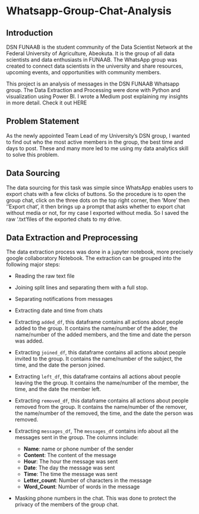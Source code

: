 # Whatsapp-Group-Chat-Analysis
## Introduction
DSN FUNAAB is the student community of the Data Scientist Network at the Federal University of Agriculture, Abeokuta. It is the group of all data scientists and data enthusiasts in FUNAAB. The WhatsApp group was created to connect data scientists in the university and share resources, upcoming events, and opportunities with community members.

This project is an analysis of messages in the DSN FUNAAB Whatsapp group. The Data Extraction and Processing were done with Python and visualization using Power BI. I wrote a Medium post explaining my insights in more detail. Check it out HERE

## Problem Statement 
As the newly appointed Team Lead of my University’s DSN group, I wanted to find out who the most active members in the group, the best time and days to post. These and many more led to me using my data analytics skill to solve this problem. 

## Data Sourcing 
The data sourcing for this task was simple since WhatsApp enables users to export chats with a few clicks of buttons. So the procedure is to open the group chat, click on the three dots on the top right corner, then ‘More’ then ‘’Export chat’, it then brings up a prompt that asks whether to export chat without media or not, for my case I exported without media. So I saved the raw ‘.txt’files of the exported chats to my drive.

## Data Extraction and Preprocessing 
The data extraction process was done in a jupyter notebook, more precisely google collaboratory Notebook. The extraction can be grouped into the following major steps:
 - Reading the raw text file 
- Joining split lines and separating them with a full stop.
- Separating notifications from messages 
- Extracting date and time from chats 
- Extracting `added_df`, this dataframe contains all actions about people added to the group. It contains the name/number of the adder, the name/number of the added   members, and the time and date the person was added.
- Extracting `joined_df`, this dataframe contains all actions about people invited to the group. It contains the name/number of the subject, the time, and the date the person joined.
- Extracting `left_df`, this dataframe contains all actions about people leaving the the group. It contains the name/number of the member, the time, and the date the member left.
- Extracting `removed_df`, this dataframe contains all actions about people removed from  the group. It contains the name/number of the remover, the name/number of the removed, the time, and the date the person was removed.
- Extracting `messages_df`, The `messages_df` contains info about all the messages sent in the group. The columns include:
    - **Name**: name or phone number of the sender
     - **Content**: The content of the message
    - **Hour**: The hour the message was sent
    - **Date**: The day the message was sent
    - **Time**: The time the message was sent
    - **Letter_count**: Number of characters in the message
    - **Word_Count**: Number of words in the message

- Masking phone numbers in the chat. This was done to protect the privacy of the members of the group chat.
